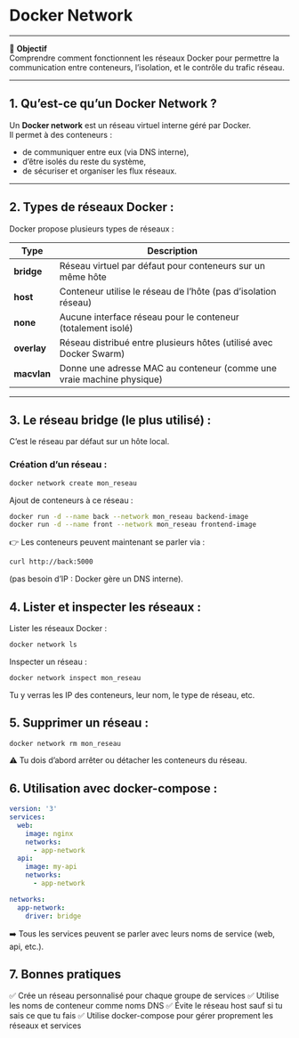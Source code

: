 # Docker Network
---

📌 **Objectif**  
Comprendre comment fonctionnent les réseaux Docker pour permettre la communication entre conteneurs, l’isolation, et le contrôle du trafic réseau.

---

## 1. Qu’est-ce qu’un Docker Network ?

Un **Docker network** est un réseau virtuel interne géré par Docker.  
Il permet à des conteneurs :

- de communiquer entre eux (via DNS interne),
- d’être isolés du reste du système,
- de sécuriser et organiser les flux réseaux.

---

## 2. Types de réseaux Docker :

Docker propose plusieurs types de réseaux :

| Type      | Description |
|-----------|-------------|
| **bridge** | Réseau virtuel par défaut pour conteneurs sur un même hôte |
| **host**   | Conteneur utilise le réseau de l’hôte (pas d’isolation réseau) |
| **none**   | Aucune interface réseau pour le conteneur (totalement isolé) |
| **overlay** | Réseau distribué entre plusieurs hôtes (utilisé avec Docker Swarm) |
| **macvlan** | Donne une adresse MAC au conteneur (comme une vraie machine physique) |

---

## 3. Le réseau bridge (le plus utilisé) :

C’est le réseau par défaut sur un hôte local.

### Création d’un réseau :

```bash
docker network create mon_reseau
```

Ajout de conteneurs à ce réseau :

```bash
docker run -d --name back --network mon_reseau backend-image
docker run -d --name front --network mon_reseau frontend-image
```

👉 Les conteneurs peuvent maintenant se parler via :

```bash
curl http://back:5000
```

(pas besoin d’IP : Docker gère un DNS interne).

## 4. Lister et inspecter les réseaux :

Lister les réseaux Docker :

```bash
docker network ls
```

Inspecter un réseau :

```bash
docker network inspect mon_reseau
```

Tu y verras les IP des conteneurs, leur nom, le type de réseau, etc.

## 5. Supprimer un réseau :

```bash
docker network rm mon_reseau
```

⚠️ Tu dois d’abord arrêter ou détacher les conteneurs du réseau.

## 6. Utilisation avec docker-compose :
```yml
version: '3'
services:
  web:
    image: nginx
    networks:
      - app-network
  api:
    image: my-api
    networks:
      - app-network

networks:
  app-network:
    driver: bridge
```

➡️ Tous les services peuvent se parler avec leurs noms de service (web, api, etc.).

## 7. Bonnes pratiques

✅ Crée un réseau personnalisé pour chaque groupe de services
✅ Utilise les noms de conteneur comme noms DNS
✅ Évite le réseau host sauf si tu sais ce que tu fais
✅ Utilise docker-compose pour gérer proprement les réseaux et services